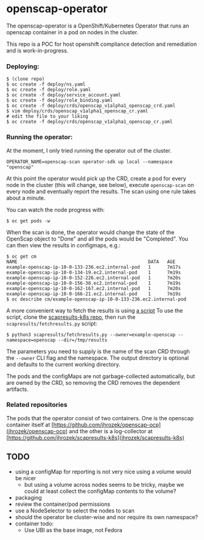 # openscap-operator

The openscap-operator is a OpenShift/Kubernetes Operator that runs an
openscap container in a pod on nodes in the cluster.

This repo is a POC for host openshift compliance detection and remediation
and is work-in-progress.

### Deploying:
```
$ (clone repo)
$ oc create -f deploy/ns.yaml
$ oc create -f deploy/role.yaml
$ oc create -f deploy/service_account.yaml
$ oc create -f deploy/role_binding.yaml
$ oc create -f deploy/crds/openscap_v1alpha1_openscap_crd.yaml
$ vim deploy/crds/openscap_v1alpha1_openscap_cr.yaml
# edit the file to your liking
$ oc create -f deploy/crds/openscap_v1alpha1_openscap_cr.yaml
```

### Running the operator:
At the moment, I only tried running the operator out of the cluster.

```
OPERATOR_NAME=openscap-scan operator-sdk up local --namespace "openscap"
```

At this point the operator would pick up the CRD, create a pod for every
node in the cluster (this will change, see below), execute `openscap-scan`
on every node and eventually report the results. The scan using one rule
takes about a minute.

You can watch the node progress with:
```
$ oc get pods -w
```

When the scan is done, the operator would change the state of the OpenScap
object to "Done" and all the pods would be "Completed". You can then view
the results in configmaps, e.g.:
```
$ oc get cm
NAME                                                DATA   AGE
example-openscap-ip-10-0-133-236.ec2.internal-pod   1      7m17s
example-openscap-ip-10-0-134-19.ec2.internal-pod    1      7m19s
example-openscap-ip-10-0-152-226.ec2.internal-pod   1      7m20s
example-openscap-ip-10-0-156-38.ec2.internal-pod    1      7m19s
example-openscap-ip-10-0-162-167.ec2.internal-pod   1      7m20s
example-openscap-ip-10-0-166-21.ec2.internal-pod    1      7m19s
$ oc describe cm/example-openscap-ip-10-0-133-236.ec2.internal-pod
```

A more convenient way to fetch the results is using
[a script](https://github.com/jhrozek/scapresults-k8s/blob/master/scapresults/fetchresults.py)
To use the script, clone the [scapresults-k8s repo](jhrozek/scapresults-k8s),
then run the `scapresults/fetchresults.py` script:
```
$ python3 scapresults/fetchresults.py --owner=example-openscap --namespace=openscap --dir=/tmp/results
```
The parameters you need to supply is the name of the scan CRD through the
`--owner` CLI flag and the namespace. The output directory is optional and
defaults to the current working directory.

The pods and the configMaps are not garbage-collected automatically, but are owned by the CRD,
so removing the CRD removes the dependent artifacts.

### Related repositories
The pods that the operator consist of two containers. One is the openscap
container itself at [https://github.com/jhrozek/openscap-ocp](jhrozek/openscap-ocp)
and the other is a log-collector at [https://github.com/jhrozek/scapresults-k8s](jhrozek/scapresults-k8s)


## TODO
- using a configMap for reporting is not very nice using a volume would be nicer
  - but using a volume across nodes seems to be tricky, maybe we could at least
  collect the configMap contents to the volume?
- packaging
- review the container/pod permissions
- use a NodeSelector to select the nodes to scan
- should the operator be cluster-wise and nor require its own namespace?
- container todo:
  - Use UBI as the base image, not Fedora
